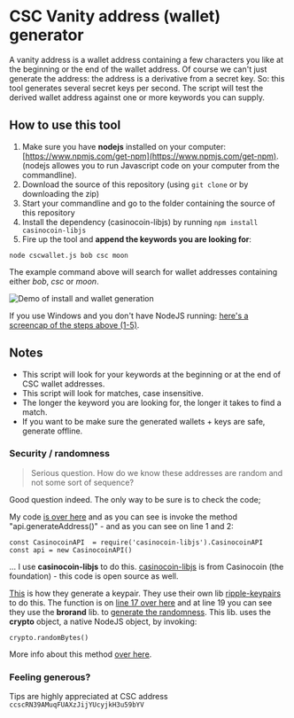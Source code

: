 # CSC Vanity address (wallet) generator

A vanity address is a wallet address containing a few characters you like at the beginning or the end of the wallet address. Of course we can't just generate the address: the address is a derivative from a secret key. So: this tool generates several secret keys per second. The script will test the derived wallet address against one or more keywords you can supply.

## How to use this tool

1. Make sure you have **nodejs** installed on your computer:
[https://www.npmjs.com/get-npm](https://www.npmjs.com/get-npm).
(nodejs allowes you to run Javascript code on your computer from the commandline).
2. Download the source of this repository (using `git clone` or by downloading the zip)
3. Start your commandline and go to the folder containing the source of this repository
4. Install the dependency (casinocoin-libjs) by running `npm install casinocoin-libjs`
5. Fire up the tool and **append the keywords you are looking for**:
```
node cscwallet.js bob csc moon
```

The example command above will search for wallet addresses containing either _bob_, _csc_ or _moon_.

![Demo of install and wallet generation](https://gtasb9v.dlvr.cloud/4.gif)

If you use Windows and you don't have NodeJS running: [here's a screencap of the steps above (1-5)](https://fxtduw7.dlvr.cloud/4.gif).

## Notes

- This script will look for your keywords at the beginning or at the end of CSC wallet addresses.
- This script will look for matches, case insensitive.
- The longer the keyword you are looking for, the longer it takes to find a match.
- If you want to be make sure the generated wallets + keys are safe, generate offline.

### Security / randomness

> Serious question. How do we know these addresses are random and not some sort of sequence?

Good question indeed. The only way to be sure is to check the code;

My code [is over here](https://github.com/WietseWind/xrp-vanity-generator/blob/master/cscwallet.js) and as you can see is invoke the method "api.generateAddress()" - and as you can see on line 1 and 2:

	const CasinocoinAPI  = require('casinocoin-libjs').CasinocoinAPI
	const api = new CasinocoinAPI()

... I use **casinocoin-libjs** to do this. [casinocoin-libjs](https://github.com/casinocoin/casinocoin-libjs) is from Casinocoin (the foundation) - this code is open source as well.

[This](https://github.com/ripple/ripple-lib/blob/develop/src/offline/generate-address.ts) is how they generate a keypair. They use their own lib [ripple-keypairs](https://github.com/ripple/ripple-keypairs) to do this. The function is on [line 17 over here](https://github.com/ripple/ripple-keypairs/blob/master/src/index.js) and at line 19 you can see they use the **brorand** lib. to [generate the randomness](https://github.com/indutny/brorand/blob/master/index.js). This lib. uses the **crypto** object, a native NodeJS object, by invoking:

    crypto.randomBytes()

More info about this method [over here](https://nodejs.org/api/crypto.html#crypto_crypto_randombytes_size_callback).

### Feeling generous?

Tips are highly appreciated at CSC address ` ccscRN39AMuqFUAXzJijYUcyjkH3u59bYV `
